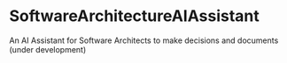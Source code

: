 # SoftwareArchitectureAIAssistant
An AI Assistant for Software Architects to make decisions and documents
(under development)
